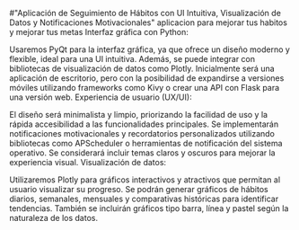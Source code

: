 #"Aplicación de Seguimiento de Hábitos con UI Intuitiva, Visualización de Datos y Notificaciones Motivacionales"
aplicacion para mejorar tus habitos y mejorar tus metas
Interfaz gráfica con Python:

Usaremos PyQt para la interfaz gráfica, ya que ofrece un diseño moderno y flexible, ideal para una UI intuitiva. Además, se puede integrar con bibliotecas de visualización de datos como Plotly.
Inicialmente será una aplicación de escritorio, pero con la posibilidad de expandirse a versiones móviles utilizando frameworks como Kivy o crear una API con Flask para una versión web.
Experiencia de usuario (UX/UI):

El diseño será minimalista y limpio, priorizando la facilidad de uso y la rápida accesibilidad a las funcionalidades principales.
Se implementarán notificaciones motivacionales y recordatorios personalizados utilizando bibliotecas como APScheduler o herramientas de notificación del sistema operativo.
Se considerará incluir temas claros y oscuros para mejorar la experiencia visual.
Visualización de datos:

Utilizaremos Plotly para gráficos interactivos y atractivos que permitan al usuario visualizar su progreso.
Se podrán generar gráficos de hábitos diarios, semanales, mensuales y comparativas históricas para identificar tendencias.
También se incluirán gráficos tipo barra, línea y pastel según la naturaleza de los datos.

